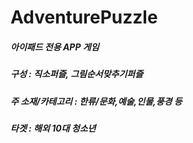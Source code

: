 # AdventurePuzzle 
##### 아이패드 전용 APP 게임
##### 구성 : 직소퍼즐, 그림순서맞추기퍼즐
##### 주 소재/카테고리 : 한류/문화,예술,인물,풍경 등
##### 타겟 : 해외 10대 청소년
